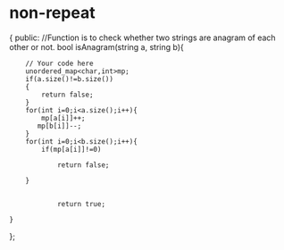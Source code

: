 # non-repeat
{
    public:
    //Function is to check whether two strings are anagram of each other or not.
    bool isAnagram(string a, string b){
        
        // Your code here
        unordered_map<char,int>mp;
        if(a.size()!=b.size())
        {
            return false;
        }
        for(int i=0;i<a.size();i++){
            mp[a[i]]++;
           mp[b[i]]--;
        }
        for(int i=0;i<b.size();i++){
            if(mp[a[i]]!=0)
            
                return false;
            
        }
        
            
                return true;
        
    }

};
